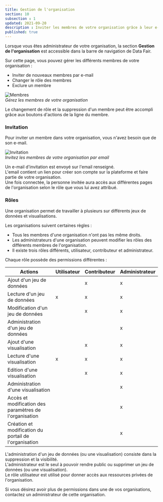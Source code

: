 ```yaml
---
title: Gestion de l'organisation
section: 10
subsection : 1
updated: 2021-09-20
description : Inviter les membres de votre organisation grâce à leur e-mail.
published: true
---
```


Lorsque vous êtes administrateur de votre organisation, la section **Gestion de l'organisation** est accessible dans la barre de navigation de Data Fair.

Sur cette page, vous pouvez gérer les différents membres de votre organisation :
* Inviter de nouveaux membres par e-mail
* Changer le rôle des membres
* Exclure un membre

![Membres](./images/user-guide-backoffice/orga-membres.jpg)  
*Gérez les membres de votre organisation*

Le changement de rôle et la suppression d'un membre peut être accompli grâce aux boutons d'actions de la ligne du membre.

### Invitation
Pour inviter un membre dans votre organisation, vous n'avez besoin que de son e-mail.

![Invitation](./images/user-guide-backoffice/orga-invitation.jpg)  
*Invitez les membres de votre organisation par email*

Un e-mail d'invitation est envoyé sur l'email renseigné.  
L'email contient un lien pour créer son compte sur la plateforme et faire partie de votre organisation.  
Une fois connectée, la personne invitée aura accès aux différentes pages de l'organisation selon le rôle que vous lui avez attribué.

### Rôles

Une organisation permet de travailler à plusieurs sur différents jeux de données et visualisations.  

Les organisations suivent certaines règles :
* Tous les membres d'une organisation n'ont pas les même droits.  
* Les administrateurs d'une organisation peuvent modifier les rôles des différents membres de l'organisation.  
* Il existe trois rôles différents, utilisateur, contributeur et administrateur.  

<p>
</p>

Chaque rôle possède des permissions différentes :

| Actions | Utilisateur | Contributeur | Administrateur |
| ----- | ---- | ---- | ---- |
| Ajout d'un jeu de données | | x | x |
| Lecture d'un jeu de données | x | x | x |
| Modification d'un jeu de données |  | x | x |
| Administration d'un jeu de données | |  | x |
| Ajout d'une visualisation | | x | x |
| Lecture d'une visualisation | x | x | x |
| Edition d'une visualisation |  | x | x |
| Administration d'une visualisation | |  | x |
| Accès et modification des paramètres de l'organisation|  |  | x |
| Création et modification du portail de l'organisation |  |  | x |


L'administration d'un jeu de données (ou une visualisation) consiste dans la suppression et la visibilité.  
L'administrateur est le seul à pouvoir rendre public ou supprimer un jeu de données (ou une visualisation).  
Le rôle utilisateur est utilisé pour donner accès aux ressources privées de l'organisation.  

Si vous désirez avoir plus de permissions dans une de vos organisations, contactez un administrateur de cette organisation.
